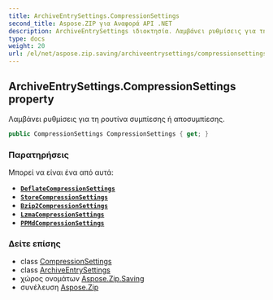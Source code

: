 ```yaml
---
title: ArchiveEntrySettings.CompressionSettings
second_title: Aspose.ZIP για Αναφορά API .NET
description: ArchiveEntrySettings ιδιοκτησία. Λαμβάνει ρυθμίσεις για τη ρουτίνα συμπίεσης ή αποσυμπίεσης.
type: docs
weight: 20
url: /el/net/aspose.zip.saving/archiveentrysettings/compressionsettings/
---
```

## ArchiveEntrySettings.CompressionSettings property

Λαμβάνει ρυθμίσεις για τη ρουτίνα συμπίεσης ή αποσυμπίεσης.

```csharp
public CompressionSettings CompressionSettings { get; }
```

### Παρατηρήσεις

Μπορεί να είναι ένα από αυτά:

* **[`DeflateCompressionSettings`](../../deflatecompressionsettings/)**
* **[`StoreCompressionSettings`](../../storecompressionsettings/)**
* **[`Bzip2CompressionSettings`](../../bzip2compressionsettings/)**
* **[`LzmaCompressionSettings`](../../lzmacompressionsettings/)**
* **[`PPMdCompressionSettings`](../../ppmdcompressionsettings/)**

### Δείτε επίσης

* class [CompressionSettings](../../compressionsettings/)
* class [ArchiveEntrySettings](../)
* χώρος ονομάτων [Aspose.Zip.Saving](../../archiveentrysettings/)
* συνέλευση [Aspose.Zip](../../../)


